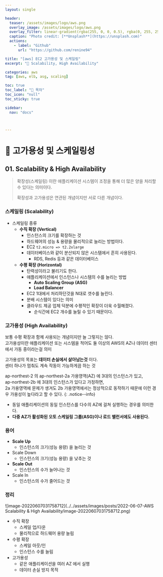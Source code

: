 ```yaml
---
layout: single

header:
  teaser: /assets/images/logo/aws.png
  overlay_image: /assets/images/logo/aws.png
  overlay_filter: linear-gradient(rgba(255, 0, 0, 0.5), rgba(0, 255, 255, 0.5))
  caption: "Photo credit: [**Unsplash**](https://unsplash.com)"
  actions:
    - label: "Github"
      url: "https://github.com/renine94"

title: "[aws] EC2 고가용성 및 스케일링"
excerpt: "🚀 Scalability, High Availability"

categories: aws
tag: [aws, elb, asg, scaling]

toc: true
toc_label: "📕 목차"
toc_icon: "null"
toc_sticky: true

sidebar:
  nav: "docs"



---
```


# 🚀 고가용성 및 스케일링성



## 01. Scalability & High Availability

>  확장성(스케일링) 이란 애플리케이션 시스템이 조정을 통해 더 많은 양을 처리할 수 있다는 의미이다.
>
> 확장성과 고가용성은 연관된 개념이지만 서로 다른 개념이다.



### 스케일링 (Scalability)

- 스케일링 종류
  - **수직 확장 (Vertical)**
    - 인스턴스의 크기를 확장하는 것
    - 하드웨어의 성능 & 용량을 물리적으로 늘리는 방법이다.
    - EC2 `t2.micro => t2.2xlarge`
    - 데이터베이스와 같이 분산되지 않은 시스템에서 흔히 사용된다.
      - RDS, Redis 등과 같은 데이터베이스
  - **수평 확장 (Horizontal)**
    - 탄력성이라고 불리기도 한다.
    - 애플리케이션에서 인스턴스나 시스템의 수를 늘리는 방법
      - **Auto Scaling Group (ASG)**
      - **Load Balancer**
    - EC2 1대에서 처리하던것을 N대로 갯수를 늘린다.
    - 분배 시스템이 있다는 의미
    - 클라우드 제공 업체 덕분에 수평적인 확장이 더욱 수월해졌다.
      - 순식간에 EC2 개수를 늘릴 수 있기 때문이다.

### 고가용성 (High Availability)

보통 수평 확장과 함께 사용되는 개념이지만 늘 그렇지는 않다.<br>고가용성이란 애플리케이션 또는 시스템을 적어도 둘 이상의 AWS의 AZ나 데이터 센터에서 가동 중이라는걸 의미

고가용성의 목표는 **데이터 손실에서 살아남는것** 이다.<br>센터 하나가 멈춰도 계속 작동이 가능하게끔 하는 것

ap-northest-2 의 ap-northest-2a 가용영역(AZ) 에 3대의 인스턴스가 있고,<br>ap-northest-2b 에 3대의 인스턴스가 있다고 가정하면,<br>2a 가용영역에 문제가 생겨도 2b 가용영역에서는 정상적으로 동작하기 때문에 이런 경우 가용성이 높다라고 할 수 있다.
{: .notice--info}

- 동일 애플리케이션의 동일 인스턴스를 다수의 AZ에 걸쳐 실행하는 경우를 의미한다.
- **다중 AZ가 활성화된 오토 스케일링 그룹(ASG)이나 로드 밸런서에도 사용된다.**



### 용어

- **Scale Up**
  - 인스턴스의 크기(성능 용량) 을 늘리는 것
- Scale Down
  - 인스턴스의 크기(성능 용량) 을 낮추는 것
- **Scale Out**
  - 인스턴스의 수가 늘어나는 것
- Scale In
  - 인스턴스의 수가 줄어드는 것



### 정리

![image-20220607031758712](../../assets/images/posts/2022-06-07-AWS Scalability & High Availability/image-20220607031758712.png)



- 수직 확장
  - 스케일 업/다운
  - 물리적으로 하드웨어 용량 늘림
- 수평 확장
  - 스케일 아웃/인
  - 인스턴스 수를 늘림
- 고가용성
  - 같은 애플리케이션을 여러 AZ 에서 실행
  - 데이터 손실 방지 목적